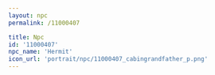 ```yaml
---
layout: npc
permalink: /11000407

title: Npc
id: '11000407'
npc_name: 'Hermit'
icon_url: 'portrait/npc/11000407_cabingrandfather_p.png'
---
```

